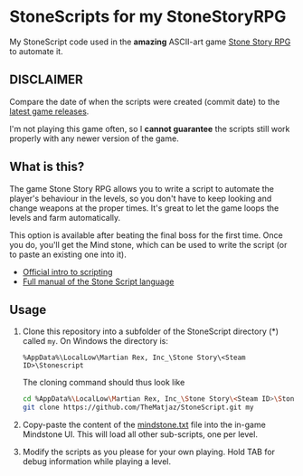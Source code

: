 StoneScripts for my StoneStoryRPG
================================================

My StoneScript code used in the **amazing** ASCII-art game [Stone Story
RPG](https://store.steampowered.com/app/603390/Stone_Story_RPG/)
to automate it.

DISCLAIMER
----------------------------------------

Compare the date of when the scripts were created (commit date)
to the [latest game releases](https://stonestoryrpg.com/releasenotes/).

I'm not playing this game often, so I **cannot guarantee** the scripts
still work properly with any newer version of the game.


What is this?
----------------------------------------

The game Stone Story RPG allows you to write a script to automate the player's
behaviour in the levels, so you don't have to keep looking and change weapons
at the proper times. It's great to let the game loops the levels and farm
automatically.

This option is available after beating the final boss for the
first time. Once you do, you'll get the Mind stone, which can
be used to write the script (or to paste an existing one into it).

- [Official intro to scripting](https://stonestoryrpg.com/stonescript/)
- [Full manual of the Stone Script language](https://stonestoryrpg.com/stonescript/manual.html)


Usage
----------------------------------------

1. Clone this repository into a subfolder of the StoneScript directory (\*)
   called `my`. On Windows the directory is:
   
   ```text
   %AppData%\LocalLow\Martian Rex, Inc_\Stone Story\<Steam ID>\Stonescript
   ```
   
   The cloning command should thus look like
   
   ```bash
   cd %AppData%\LocalLow\Martian Rex, Inc_\Stone Story\<Steam ID>\Stonescript
   git clone https://github.com/TheMatjaz/StoneScript.git my
   ```

2. Copy-paste the content of the
  [mindstone.txt](https://raw.githubusercontent.com/TheMatjaz/StoneScript/master/mindstone.txt)
  file into the in-game Mindstone UI. This will load all other sub-scripts,
  one per level.

3. Modify the scripts as you please for your own playing.
   Hold TAB for debug information while playing a level.
